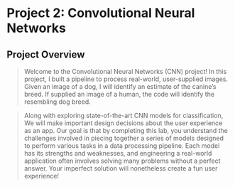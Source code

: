 # Project 2: Convolutional Neural Networks


## Project Overview

> Welcome to the Convolutional Neural Networks (CNN) project! In this project, I built a pipeline to process real-world, user-supplied images.
Given an image of a dog, I will identify an estimate of the canine’s breed. If supplied an image of a human,
the code will identify the resembling dog breed.

> Along with exploring state-of-the-art CNN models for classification, We will make important design decisions about the user experience as an app.
Our goal is that by completing this lab, you understand the challenges involved in piecing together a series of models designed to perform various tasks
in a data processing pipeline. Each model has its strengths and weaknesses, and engineering a real-world application often involves solving many problems
without a perfect answer. Your imperfect solution will nonetheless create a fun user experience!
